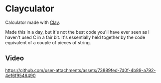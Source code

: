 # Clayculator

Calculator made with [Clay](https://github.com/nicbarker/clay).

Made this in a day, but it's not the best code you'll have ever seen as I haven't used C in a fair bit. It's essentially held together by the code equivalent of a couple of pieces of string.

## Video

https://github.com/user-attachments/assets/73889fed-7d0f-4b89-a792-4e16f9546490

